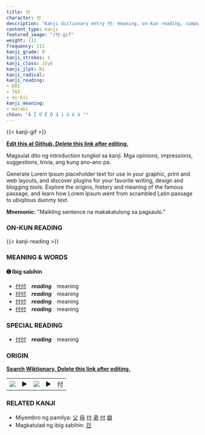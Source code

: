 ```yaml
---
title: 付
character: 付
description: "Kanji dictionary entry 付: meaning, on-kun reading, compounds, origin, related kanji"
content_type: kanji
featured_image: "/付.gif"
weight: 111
frequency: 111
kanji_grade: 9
kanji_strokes: 1
kanji_class: Jōyō
kanji_jlpt: N1
kanji_radical: 
kanji_reading: 
- DAI
- TAI
- oo-kii
kanji_meaning:
- malaki
chōon: "Ā Ī Ū Ē Ō ā ī ū ē ō ’"
---
```

[//]: # (Don't edit the line below. Kanji animated GIF code is automatically generated.)
{{< kanji-gif >}}

[//]: # (Edit below this line.)

**[Edit this at Github. Delete this link after editing.](https://github.com/tim0g/tim/tree/main/content/kanji/付/index.md)**

Magsulat dito ng introduction tungkol sa kanji. Mga opinions, impressions, suggestions, trivia, ang kung ano-ano pa.

Generate Lorem Ipsum placeholder text for use in your graphic, print and web layouts, and discover plugins for your favorite writing, design and blogging tools. Explore the origins, history and meaning of the famous passage, and learn how Lorem Ipsum went from scrambled Latin passage to ubiqitous dummy text.
 
**Mnemonic:** "Maikling sentence na makakatulong sa pagsaulo."

### ON-KUN READING

[//]: # (Don't edit the line below. ON-KUN READING code is automatically generated.)
{{< kanji-reading >}}

### MEANING & WORDS

#### ➊ **Ibig sabihin**
  - [付](../付)[付](../付)　***reading***　meaning
  - [付](../付)[付](../付)　***reading***　meaning
  - [付](../付)[付](../付)　***reading***　meaning
  - [付](../付)[付](../付)　***reading***　meaning

### SPECIAL READING
  - [付](../付)[付](../付)　***reading***　meaning

### ORIGIN

**[Search Wiktionary. Delete this link after editing.](https://wiktionary.org/wiki/付)**
<table class="kanji-table"><tr><td>
<img src="60px-付-bronze.svg.png">
</td><td>▶</td><td>
<img src="60px-付-oracle.svg.png">
</td><td>▶</td>
<td class="kanji-origin">付</td>
</tr></table>

### RELATED KANJI
- Miyembro ng pamilya: [父](../父) [母](../母) [付](../付) [弟](../弟) [付](../付) [娘](../娘)
- Magkatulad ng ibig sabihin: [日](../日)
